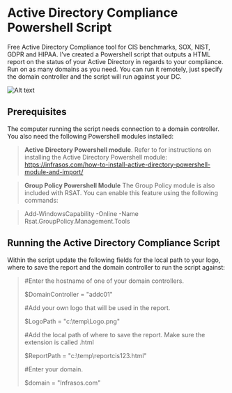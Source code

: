 # Active Directory Compliance Powershell Script
Free Active Directory Compliance tool for CIS benchmarks, SOX, NIST, GDPR and HIPAA.  I’ve created a Powershell script that outputs a HTML report on the status of your Active Directory in regards to your compliance.  Run on as many domains as you need.  You can run it remotely, just specify the domain controller and the script will run against your DC. 

  ![Alt text](https://cdn.infrasos.com/wp-content/uploads/2024/06/Active-Directory-Compliance-1-768x424.png)

  ## Prerequisites
  The computer running the script needs connection to a domain controller.
  You also need the following Powershell modules installed:
  ><b>Active Directory Powershell module</b>. Refer to for instructions on installing the Active Directory Powershell module: https://infrasos.com/how-to-install-active-directory-powershell-module-and-import/


  ><b>Group Policy Powershell Module</b> The Group Policy module is also included with RSAT. You can enable this feature using the following commands:

  >Add-WindowsCapability -Online -Name Rsat.GroupPolicy.Management.Tools

## Running the Active Directory Compliance Script
Within the script update the following fields for the local path to your logo, where to save the report and the domain controller to run the script against:
>#Enter the hostname of one of your domain controllers.
>
>$DomainController = "addc01"
>
>#Add your own logo that will be used in the report.
>
>$LogoPath = "c:\temp\Logo.png"
>
>#Add the local path of where to save the report. Make sure the extension is called .html
>
>$ReportPath = "c:\temp\reportcis123.html"
>
>#Enter your domain.
>
>$domain = "Infrasos.com"



